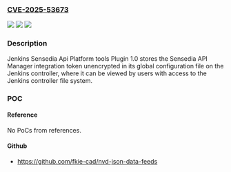### [CVE-2025-53673](https://cve.mitre.org/cgi-bin/cvename.cgi?name=CVE-2025-53673)
![](https://img.shields.io/static/v1?label=Product&message=Jenkins%20Sensedia%20Api%20Platform%20tools%20Plugin&color=blue)
![](https://img.shields.io/static/v1?label=Version&message=1.0%20&color=brightgreen)
![](https://img.shields.io/static/v1?label=Vulnerability&message=n%2Fa&color=blue)

### Description

Jenkins Sensedia Api Platform tools Plugin 1.0 stores the Sensedia API Manager integration token unencrypted in its global configuration file on the Jenkins controller, where it can be viewed by users with access to the Jenkins controller file system.

### POC

#### Reference
No PoCs from references.

#### Github
- https://github.com/fkie-cad/nvd-json-data-feeds

